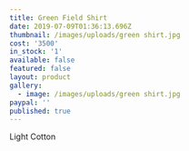 ```yaml
---
title: Green Field Shirt
date: 2019-07-09T01:36:13.696Z
thumbnail: /images/uploads/green shirt.jpg
cost: '3500'
in_stock: '1'
available: false
featured: false
layout: product
gallery:
  - image: /images/uploads/green shirt.jpg
paypal: ''
published: true
---
```

Light Cotton
